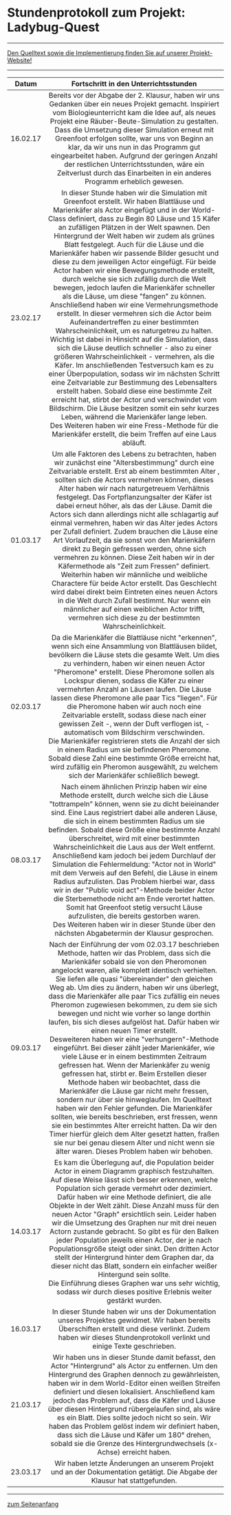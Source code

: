 <h1 style="color:Navy;"><a id="Übe">Stundenprotokoll zum Projekt: Ladybug-Quest</a></h1>

<hr>
<p><a href="https://marliskrull.github.io/predator-prey-simulation">Den Quelltext sowie die Implementierung finden Sie auf unserer Projekt-Website! </a></p>

<hr>

<table>
<thead>
<tr>
<th>Datum</th>
<th align="center">Fortschritt in den Unterrichtsstunden</th>
</tr>
</thead>
<tbody>
<tr>
<td>16.02.17</td>
<td align="center">Bereits vor der Abgabe der 2. Klausur, haben wir uns Gedanken über ein neues Projekt gemacht. Inspiriert vom Biologieunterricht kam die Idee auf, als neues Projekt eine Räuber-Beute-Simulation zu gestalten. Dass die Umsetzung dieser Simulation erneut mit Greenfoot erfolgen sollte, war uns von Beginn an klar, da wir uns nun in das Programm gut eingearbeitet haben. Aufgrund der geringen Anzahl der restlichen Unterrichtsstunden, wäre ein Zeitverlust durch das Einarbeiten in ein anderes Programm erheblich gewesen.</td>
</tr>
<tr>
<td>23.02.17</td>
<td align="center">In dieser Stunde haben wir die Simulation mit Greenfoot erstellt. Wir haben Blattläuse und Marienkäfer als Actor eingefügt und in der World-Class definiert, dass zu Begin 80 Läuse und 15 Käfer an zufälligen Plätzen in der Welt spawnen. Den Hintergrund der Welt haben wir zudem als grünes Blatt festgelegt. Auch für die Läuse und die Marienkäfer haben wir passende Bilder gesucht und diese zu dem jeweiligen Actor eingefügt. Für beide Actor haben wir eine Bewegungsmethode erstellt, durch welche sie sich zufällig durch die Welt bewegen, jedoch laufen die Marienkäfer schneller als die Läuse, um diese "fangen" zu können. <br> Anschließend haben wir eine Vermehrungsmethode erstellt. In dieser vermehren sich die Actor beim Aufeinandertreffen zu einer bestimmten Wahrscheinlichkeit, um es naturgetreu zu halten. Wichtig ist dabei in Hinsicht auf die Simulation, dass sich die Läuse deutlich schneller - also zu einer größeren Wahrscheinlichkeit - vermehren, als die Käfer. Im anschließenden Testversuch kam es zu einer Überpopulation, sodass wir im nächsten Schritt eine Zeitvariable zur Bestimmung des Lebensalters erstellt haben. Sobald diese eine bestimmte Zeit erreicht hat, stirbt der Actor und verschwindet vom Bildschirm. Die Läuse besitzen somit ein sehr kurzes Leben, während die Marienkäfer lange leben. <br> Des Weiteren haben wir eine Fress-Methode für die Marienkäfer erstellt, die beim Treffen auf eine Laus abläuft.</td>
</tr>
<tr>
<td>01.03.17</td>
<td align="center">Um alle Faktoren des Lebens zu betrachten, haben wir zunächst eine "Altersbestimmung" durch eine Zeitvariable erstellt. Erst ab einem bestimmten Alter , sollten sich die Actors vermehren können, dieses Alter haben wir nach naturgetreuem Verhältnis festgelegt. Das Fortpflanzungsalter der Käfer ist dabei erneut höher, als das der Läuse. Damit die Actors sich dann allerdings nicht alle schlagartig auf einmal vermehren, haben wir das Alter jedes Actors per Zufall definiert. Zudem brauchen die Läuse eine Art Vorlaufzeit, da sie sonst von den Marienkäfern direkt zu Begin gefressen werden, ohne sich vermehren zu können. Diese Zeit haben wir in der Käfermethode als "Zeit zum Fressen" definiert. <br> Weiterhin haben wir männliche und weibliche Charactere für beide Actor erstellt. Das Geschlecht wird dabei direkt beim Eintreten eines neuen Actors in die Welt durch Zufall bestimmt. Nur wenn ein männlicher auf einen weiblichen Actor trifft, vermehren sich diese zu der bestimmten Wahrscheinlichkeit. </td>
</tr>
<tr>
<td>02.03.17</td>
<td align="center">Da die Marienkäfer die Blattläuse nicht "erkennen", wenn sich eine Ansammlung von Blattläusen bildet, bevölkern die Läuse stets die gesamte Welt. Um dies zu verhindern, haben wir einen neuen Actor "Pheromone" erstellt. Diese Pheromone sollen als Lockspur dienen, sodass die Käfer zu einer vermehrten Anzahl an Läusen laufen. Die Läuse lassen diese Pheromone alle paar Tics "liegen". Für die Pheromone haben wir auch noch eine Zeitvariable erstellt, sodass diese nach einer gewissen Zeit -, wenn der Duft verflogen ist, - automatisch vom Bildschirm verschwinden. <br> Die Marienkäfer registrieren stets die Anzahl der sich in einem Radius um sie befindenen Pheromone. Sobald diese Zahl eine bestimmte Größe erreicht hat, wird zufällig ein Pheromon ausgewählt, zu welchem sich der Marienkäfer schließlich bewegt.</td>
</tr>
<tr>
<td>08.03.17</td>
<td align="center">Nach einem ähnlichen Prinzip haben wir eine Methode erstellt, durch welche sich die Läuse "tottrampeln" können, wenn sie zu dicht beieinander sind. Eine Laus registriert dabei alle anderen Läuse, die sich in einem bestimmten Radius um sie befinden. Sobald diese Größe eine bestimmte Anzahl überschreitet, wird mit einer bestimmten Wahrscheinlichkeit die Laus aus der Welt entfernt. <br> Anschließend kam jedoch bei jedem Durchlauf der Simulation die Fehlermeldung: "Actor not in World" mit dem Verweis auf den Befehl, die Läuse in einem Radius aufzulisten. Das Problem hierbei war, dass wir in der "Public void act"-Methode beider Actor die Sterbemethode nicht am Ende verortet hatten. Somit hat Greenfoot stetig versucht Läuse aufzulisten, die bereits gestorben waren. <br> Des Weiteren haben wir in dieser Stunde über den nächsten Abgabetermin der Klausur gesprochen. </td>
</tr>
<tr>
<td>09.03.17</td>
<td align="center">Nach der Einführung der vom 02.03.17 beschrieben Methode, hatten wir das Problem, dass sich die Marienkäfer sobald sie von den Pheromonen angelockt waren, alle komplett identisch verhielten. Sie liefen alle quasi "übereinander" den gleichen Weg ab. Um dies zu ändern, haben wir uns überlegt, dass die Marienkäfer alle paar Tics zufällig ein neues Pheromon zugewiesen bekommen, zu dem sie sich bewegen und nicht wie vorher so lange dorthin laufen, bis sich dieses aufgelöst hat. Dafür haben wir einen neuen Timer erstellt. <br> Desweiteren haben wir eine "verhungern"-Methode eingeführt. Bei dieser zählt jeder Marienkäfer, wie viele Läuse er in einem bestimmten Zeitraum gefressen hat. Wenn der Marienkäfer zu wenig gefressen hat, stirbt er. Beim Erstellen dieser Methode haben wir beobachtet, dass die Marienkäfer die Läuse gar nicht mehr fressen, sondern nur über sie hinweglaufen. Im Quelltext haben wir den Fehler gefunden. Die Marienkäfer sollten, wie bereits beschrieben, erst fressen, wenn sie ein bestimmtes Alter erreicht hatten. Da wir den Timer hierfür gleich dem Alter gesetzt hatten, fraßen sie nur bei genau diesem Alter und nicht wenn sie älter waren. Dieses Problem haben wir behoben.</td>
</tr>
<tr>
<td>14.03.17</td>
<td align="center">Es kam die Überlegung auf, die Population beider Actor in einem Diagramm graphisch festzuhalten. Auf diese Weise lässt sich besser erkennen, welche Population sich gerade vermehrt oder dezimiert. Dafür haben wir eine Methode definiert, die alle Objekte in der Welt zählt. Diese Anzahl muss für den neuen Actor "Graph" ersichtlich sein. Leider haben wir die Umsetzung des Graphen nur mit drei neuen Actorn zustande gebracht. So gibt es für den Balken jeder Population jeweils einen Actor, der je nach Populationsgröße steigt oder sinkt. Den dritten Actor stellt der Hintergrund hinter dem Graphen dar, da dieser nicht das Blatt, sondern ein einfacher weißer Hintergund sein sollte. <br> Die Einführung dieses Graphen war uns sehr wichtig, sodass wir durch dieses positive Erlebnis weiter gestärkt wurden.</td>
</tr>
<tr>
<td>16.03.17</td>
<td align="center">In dieser Stunde haben wir uns der Dokumentation unseres Projektes gewidmet. Wir haben bereits Überschiften erstellt und diese verlinkt. Zudem haben wir dieses Stundenprotokoll verlinkt und einige Texte geschrieben.</td>
</tr>
<tr>
<td>21.03.17</td>
<td align="center">Wir haben uns in dieser Stunde damit befasst, den Actor "Hintergrund" als Actor zu entfernen. Um den Hintergrund des Graphen dennoch zu gewährleisten, haben wir in dem World-Editor einen weißen Streifen definiert und diesen lokalisiert. Anschließend kam jedoch das Problem auf, dass die Käfer und Läuse über diesen Hintergrund rübergelaufen sind, als wäre es ein Blatt. Dies sollte jedoch nicht so sein. Wir haben das Problem gelöst indem wir definiert haben, dass sich die Läuse und Käfer um 180° drehen, sobald sie die Grenze des Hintergrundwechsels (x-Achse) erreicht haben.</td>
</tr>
<tr>
<td>23.03.17</td>
<td align="center">Wir haben letzte Änderungen an unserem Projekt und an der Dokumentation getätigt. Die Abgabe der Klausur hat stattgefunden.</td>
</tr>
</tbody>
</table>

<hr>

<p style="color:CadetBlue;"><a href="#Übe">zum Seitenanfang</a></p>
